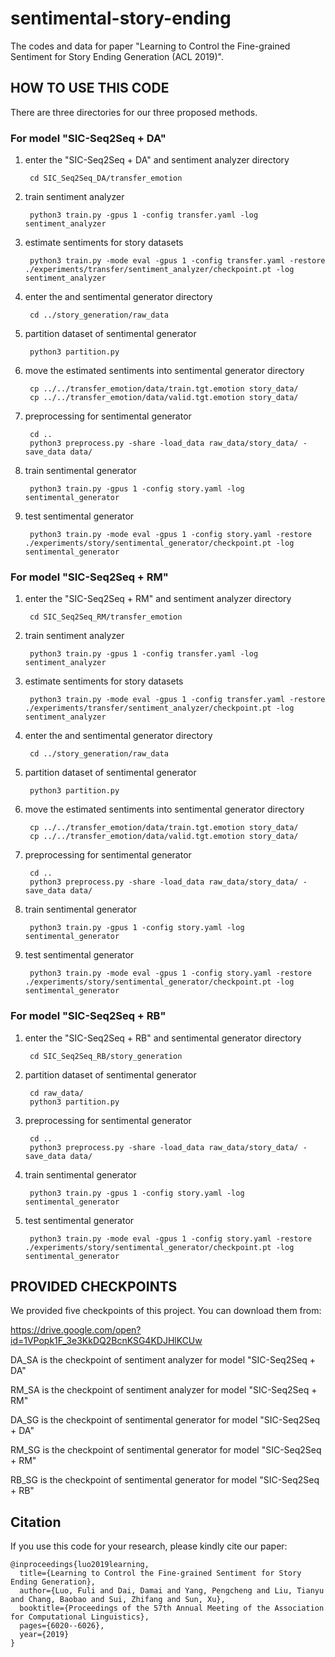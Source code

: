 # sentimental-story-ending
The codes and data for paper "Learning to Control the Fine-grained Sentiment for Story Ending Generation (ACL 2019)". 

## HOW TO USE THIS CODE

There are three directories for our three proposed methods. 

### For model "SIC-Seq2Seq + DA"

1. enter the "SIC-Seq2Seq + DA" and sentiment analyzer directory

        cd SIC_Seq2Seq_DA/transfer_emotion

2. train sentiment analyzer

        python3 train.py -gpus 1 -config transfer.yaml -log sentiment_analyzer

3. estimate sentiments for story datasets

        python3 train.py -mode eval -gpus 1 -config transfer.yaml -restore ./experiments/transfer/sentiment_analyzer/checkpoint.pt -log sentiment_analyzer
        
4. enter the and sentimental generator directory

        cd ../story_generation/raw_data
        
5. partition dataset of sentimental generator

        python3 partition.py
        
6. move the estimated sentiments into sentimental generator directory

        cp ../../transfer_emotion/data/train.tgt.emotion story_data/
        cp ../../transfer_emotion/data/valid.tgt.emotion story_data/
        
7. preprocessing for sentimental generator

        cd ..
        python3 preprocess.py -share -load_data raw_data/story_data/ -save_data data/

8. train sentimental generator

        python3 train.py -gpus 1 -config story.yaml -log sentimental_generator

9. test sentimental generator

        python3 train.py -mode eval -gpus 1 -config story.yaml -restore ./experiments/story/sentimental_generator/checkpoint.pt -log sentimental_generator

### For model "SIC-Seq2Seq + RM"

1. enter the "SIC-Seq2Seq + RM" and sentiment analyzer directory

        cd SIC_Seq2Seq_RM/transfer_emotion

2. train sentiment analyzer

        python3 train.py -gpus 1 -config transfer.yaml -log sentiment_analyzer

3. estimate sentiments for story datasets

        python3 train.py -mode eval -gpus 1 -config transfer.yaml -restore ./experiments/transfer/sentiment_analyzer/checkpoint.pt -log sentiment_analyzer
        
4. enter the and sentimental generator directory

        cd ../story_generation/raw_data
        
5. partition dataset of sentimental generator

        python3 partition.py
        
6. move the estimated sentiments into sentimental generator directory

        cp ../../transfer_emotion/data/train.tgt.emotion story_data/
        cp ../../transfer_emotion/data/valid.tgt.emotion story_data/
        
7. preprocessing for sentimental generator

        cd ..
        python3 preprocess.py -share -load_data raw_data/story_data/ -save_data data/

8. train sentimental generator

        python3 train.py -gpus 1 -config story.yaml -log sentimental_generator

9. test sentimental generator

        python3 train.py -mode eval -gpus 1 -config story.yaml -restore ./experiments/story/sentimental_generator/checkpoint.pt -log sentimental_generator

### For model "SIC-Seq2Seq + RB"

1. enter the "SIC-Seq2Seq + RB" and sentimental generator directory

        cd SIC_Seq2Seq_RB/story_generation

2. partition dataset of sentimental generator

        cd raw_data/
        python3 partition.py
        
3. preprocessing for sentimental generator

        cd ..
        python3 preprocess.py -share -load_data raw_data/story_data/ -save_data data/

4. train sentimental generator

        python3 train.py -gpus 1 -config story.yaml -log sentimental_generator

5. test sentimental generator

        python3 train.py -mode eval -gpus 1 -config story.yaml -restore ./experiments/story/sentimental_generator/checkpoint.pt -log sentimental_generator

## PROVIDED CHECKPOINTS

 We provided five checkpoints of this project. You can download them from:
 
 https://drive.google.com/open?id=1VPopk1F_3e3KkDQ2BcnKSG4KDJHlKCUw
 
 DA_SA is the checkpoint of sentiment analyzer for model "SIC-Seq2Seq + DA"
 
 RM_SA is the checkpoint of sentiment analyzer for model "SIC-Seq2Seq + RM"
 
 DA_SG is the checkpoint of sentimental generator for model "SIC-Seq2Seq + DA"
 
 RM_SG is the checkpoint of sentimental generator for model "SIC-Seq2Seq + RM"
 
 RB_SG is the checkpoint of sentimental generator for model "SIC-Seq2Seq + RB"

## Citation

If you use this code for your research, please kindly cite our paper:

```
@inproceedings{luo2019learning,
  title={Learning to Control the Fine-grained Sentiment for Story Ending Generation},
  author={Luo, Fuli and Dai, Damai and Yang, Pengcheng and Liu, Tianyu and Chang, Baobao and Sui, Zhifang and Sun, Xu},
  booktitle={Proceedings of the 57th Annual Meeting of the Association for Computational Linguistics},
  pages={6020--6026},
  year={2019}
}
```

